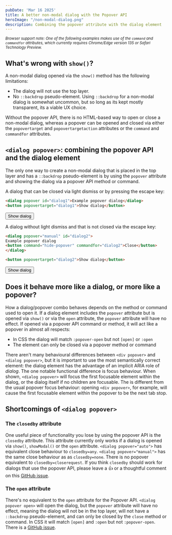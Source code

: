 ```yaml
---
pubDate: 'Mar 16 2025'
title: A better non-modal dialog with the Popover API
heroImage: "/non-modal-dialog.png"
description: Combining the popover attribute with the dialog element
---
```


<style>
::backdrop {
    background-color: rgba(0,0,0,.1) !important;
  }

  dialog {
    padding: 8px 12px;
    left: 16px;
    bottom: 16px;
    top: auto;
    right: auto;
  }

</style>

<small>*Browser support note: One of the following examples makes use of the `command` and `commandfor` attributes, which currently requires Chrome/Edge version 135 or Safari Technology Preview.*</small>

## What's wrong with `show()`?

A non-modal dialog opened via the `show()` method has the following limitations:

- The dialog will not use the top layer.
- No `::backdrop` pseudo-element. Using `::backdrop` for a non-modal dialog is somewhat uncommon, but so long as its kept mostly transparent, its a viable UX choice.

Without the popover API, there is no HTML-based way to open or close a non-modal dialog, whereas a popover can be opened and closed via either the `popovertarget` and `popovertargetaction` attributes or the `command` and `commandfor` attributes.

## `<dialog popover>`: combining the popover API and the dialog element

The only one way to create a non-modal dialog that is placed in the top layer and has a `::backdrop` pseudo-element is by using the `popover` attribute and showing the dialog via a popover API method or command.

A dialog that can be closed via light dismiss or by pressing the escape key:

```html
<dialog popover id="dialog1">Example popover dialog</dialog>
<button popovertarget="dialog1">Show dialog</button>
```

<dialog popover id="dialog1">Example popover dialog</dialog>
<button popovertarget="dialog1">Show dialog</button>

A dialog without light dismiss and that is not closed via the escape key:

```html
<dialog popover="manual" id="dialog2">
Example popover dialog
<button command="hide-popover" commandfor="dialog2">Close</button>
</dialog>

<button popovertarget="dialog2">Show dialog</button>
```

<style>
    #dialog2:popover-open {
        display: flex;
        gap: 12px;
        align-items: center;
    }
</style>

<dialog style="
    gap: 12px;
    align-items: center;" popover="manual" id="dialog2">
Example popover dialog
<button command="hide-popover" commandfor="dialog2">Close</button>
</dialog>
<button popovertarget="dialog2">Show dialog</button>

## Does it behave more like a dialog, or more like a popover?

How a dialog/popover combo behaves depends on the method or command used to open it. If a dialog element includes the `popover` attribute but is opened via `show()` or via the `open` attribute, the `popover` attribute will have no effect. If opened via a popover API command or method, it will act like a popover in almost all respects:

- In CSS the dialog will match `:popover-open` but not `[open]` or `:open`
- The element can only be closed via a popover method or command

There aren't many behavioural differences between `<div popover>` and `<dialog popover>`, but it is important to use the most semantically correct element: the dialog element has the advantage of an implicit ARIA role of *dialog*. The one notable functional difference is focus behaviour. When shown, `<dialog popover>` will focus the first focusable element within the dialog, or the dialog itself if no children are focusable. The is different from the usual popover focus behaviour: opening `<div popover>`, for example, will cause the first focusable element within the popover to be the next tab stop.

## Shortcomings of `<dialog popover>`

### The `closedby` attribute

One useful piece of functionality you lose by using the popover API is the `closedby` attribute. This attribute currently only works if a dialog is opened via `show()`, `showModal()` or the `open` attribute. `<dialog popover="auto">` has equivalent close behaviour to `closedby=any`. `<dialog popover="manual">` has the same close behaviour as as `closedby=none`. There is no popover equivalent to `closedby=closerequest`. If you think `closedby` should work for dialogs that use the popover API, please leave a 👍 or a thoughtful comment on this [GitHub issue](https://github.com/whatwg/html/issues/11105). 

### The `open` attribute

There's no equivalent to the `open` attribute for the Popover API. `<dialog popover open>` will open the dialog, but the `popover` attribute will have no effect, meaning the dialog will not be in the top layer, will not have a `::backdrop` pseudo-element, and can only be closed by the `close` method or command. In CSS it will match `[open]` and `:open` but not `:popover-open`. There is a [GitHub issue](https://github.com/openui/open-ui/issues/771).
